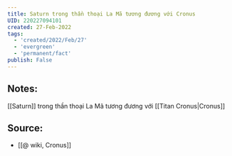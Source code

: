 ```yaml
---
title: Saturn trong thần thoại La Mã tương đương với Cronus
UID: 220227094101
created: 27-Feb-2022
tags:
  - 'created/2022/Feb/27'
  - 'evergreen'
  - 'permanent/fact'
publish: False
---
```

## Notes:
[[Saturn]] trong thần thoại La Mã tương đương với [[Titan Cronus|Cronus]]

## Source:
- [[@ wiki, Cronus]]

